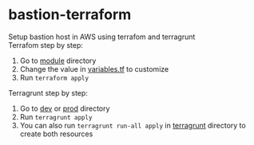 # bastion-terraform
Setup bastion host in AWS using terrafom and terragrunt <br>
Terrafom step by step:
1. Go to [module](module) directory <br>
2. Change the value in [variables.tf](variables.tf) to customize <br>
3. Run ```terraform apply``` <br>

Terragrunt step by step:
1. Go to [dev](dev) or [prod](prod) directory <br>
2. Run ```terragrunt apply``` <br>
3. You can also run ```terragrunt run-all apply``` in [terragrunt](terragrunt) directory to create both resources
